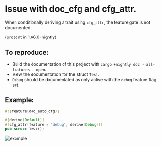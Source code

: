 # Issue with doc_cfg and cfg_attr.

When conditionally deriving a trait using `cfg_attr`, the feature gate is not documented.

(present in 1.66.0-nightly)

## To reproduce:

* Build the documentation of this project with `cargo +nightly doc --all-features --open`.
* View the documentation for the struct `Test`.
* `Debug` should be documentated as only active with the `debug` feature flag set.

## Example:

```rust
#![feature(doc_auto_cfg)]

#[derive(Default)]
#[cfg_attr(feature = "debug", derive(Debug))]
pub struct Test();
```
![example](https://user-images.githubusercontent.com/93085583/196917554-cb5d2cdf-7344-45e6-bd24-7ded27a0ab8c.png)

